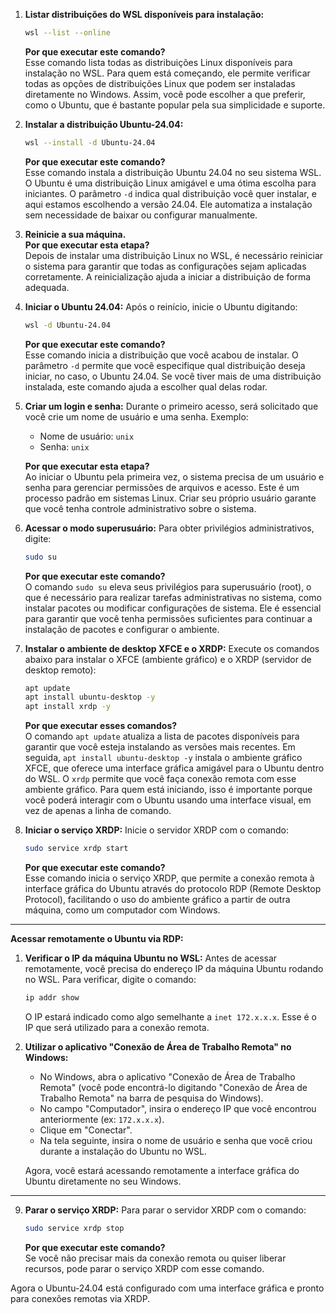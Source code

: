 1. **Listar distribuições do WSL disponíveis para instalação:**
   ```bash
   wsl --list --online
   ```
   **Por que executar este comando?**  
   Esse comando lista todas as distribuições Linux disponíveis para instalação no WSL. Para quem está começando, ele permite verificar todas as opções de distribuições Linux que podem ser instaladas diretamente no Windows. Assim, você pode escolher a que preferir, como o Ubuntu, que é bastante popular pela sua simplicidade e suporte.

2. **Instalar a distribuição Ubuntu-24.04:**
   ```bash
   wsl --install -d Ubuntu-24.04
   ```
   **Por que executar este comando?**  
   Esse comando instala a distribuição Ubuntu 24.04 no seu sistema WSL. O Ubuntu é uma distribuição Linux amigável e uma ótima escolha para iniciantes. O parâmetro `-d` indica qual distribuição você quer instalar, e aqui estamos escolhendo a versão 24.04. Ele automatiza a instalação sem necessidade de baixar ou configurar manualmente.

3. **Reinicie a sua máquina.**  
   **Por que executar esta etapa?**  
   Depois de instalar uma distribuição Linux no WSL, é necessário reiniciar o sistema para garantir que todas as configurações sejam aplicadas corretamente. A reinicialização ajuda a iniciar a distribuição de forma adequada.

4. **Iniciar o Ubuntu 24.04:**
   Após o reinício, inicie o Ubuntu digitando:
   ```bash
   wsl -d Ubuntu-24.04
   ```
   **Por que executar este comando?**  
   Esse comando inicia a distribuição que você acabou de instalar. O parâmetro `-d` permite que você especifique qual distribuição deseja iniciar, no caso, o Ubuntu 24.04. Se você tiver mais de uma distribuição instalada, este comando ajuda a escolher qual delas rodar.

5. **Criar um login e senha:**
   Durante o primeiro acesso, será solicitado que você crie um nome de usuário e uma senha. Exemplo:
   - Nome de usuário: `unix`
   - Senha: `unix`
   
   **Por que executar esta etapa?**  
   Ao iniciar o Ubuntu pela primeira vez, o sistema precisa de um usuário e senha para gerenciar permissões de arquivos e acesso. Este é um processo padrão em sistemas Linux. Criar seu próprio usuário garante que você tenha controle administrativo sobre o sistema.

6. **Acessar o modo superusuário:**
   Para obter privilégios administrativos, digite:
   ```bash
   sudo su
   ```
   **Por que executar este comando?**  
   O comando `sudo su` eleva seus privilégios para superusuário (root), o que é necessário para realizar tarefas administrativas no sistema, como instalar pacotes ou modificar configurações de sistema. Ele é essencial para garantir que você tenha permissões suficientes para continuar a instalação de pacotes e configurar o ambiente.

7. **Instalar o ambiente de desktop XFCE e o XRDP:**
   Execute os comandos abaixo para instalar o XFCE (ambiente gráfico) e o XRDP (servidor de desktop remoto):
   ```bash
   apt update
   apt install ubuntu-desktop -y
   apt install xrdp -y
   ```
   **Por que executar esses comandos?**  
   O comando `apt update` atualiza a lista de pacotes disponíveis para garantir que você esteja instalando as versões mais recentes. Em seguida, `apt install ubuntu-desktop -y` instala o ambiente gráfico XFCE, que oferece uma interface gráfica amigável para o Ubuntu dentro do WSL. O `xrdp` permite que você faça conexão remota com esse ambiente gráfico. Para quem está iniciando, isso é importante porque você poderá interagir com o Ubuntu usando uma interface visual, em vez de apenas a linha de comando.

8. **Iniciar o serviço XRDP:**
   Inicie o servidor XRDP com o comando:
   ```bash
   sudo service xrdp start
   ```
   **Por que executar este comando?**  
   Esse comando inicia o serviço XRDP, que permite a conexão remota à interface gráfica do Ubuntu através do protocolo RDP (Remote Desktop Protocol), facilitando o uso do ambiente gráfico a partir de outra máquina, como um computador com Windows.

---

**Acessar remotamente o Ubuntu via RDP:**

1. **Verificar o IP da máquina Ubuntu no WSL:**
   Antes de acessar remotamente, você precisa do endereço IP da máquina Ubuntu rodando no WSL. Para verificar, digite o comando:
   ```bash
   ip addr show
   ```
   O IP estará indicado como algo semelhante a `inet 172.x.x.x`. Esse é o IP que será utilizado para a conexão remota.

2. **Utilizar o aplicativo "Conexão de Área de Trabalho Remota" no Windows:**
   - No Windows, abra o aplicativo "Conexão de Área de Trabalho Remota" (você pode encontrá-lo digitando "Conexão de Área de Trabalho Remota" na barra de pesquisa do Windows).
   - No campo "Computador", insira o endereço IP que você encontrou anteriormente (ex: `172.x.x.x`).
   - Clique em "Conectar".
   - Na tela seguinte, insira o nome de usuário e senha que você criou durante a instalação do Ubuntu no WSL.

   Agora, você estará acessando remotamente a interface gráfica do Ubuntu diretamente no seu Windows.

---

9. **Parar o serviço XRDP:**
   Para parar o servidor XRDP com o comando:
   ```bash
   sudo service xrdp stop
   ```
   **Por que executar este comando?**  
   Se você não precisar mais da conexão remota ou quiser liberar recursos, pode parar o serviço XRDP com esse comando.

Agora o Ubuntu-24.04 está configurado com uma interface gráfica e pronto para conexões remotas via XRDP.